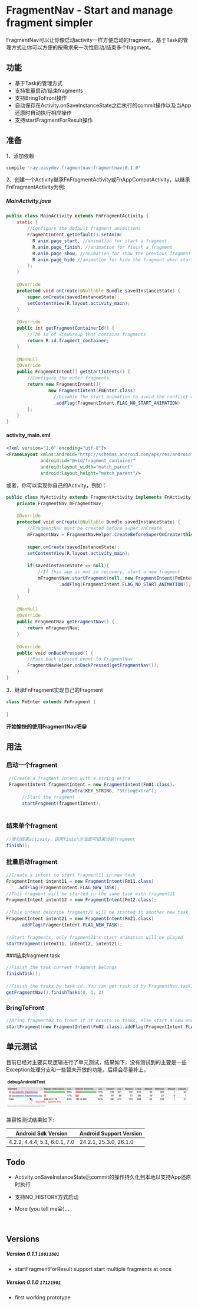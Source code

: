 # FragmentNav - Start and manage fragment simpler



FragmentNav可以让你像启动activity一样方便启动的fragment，基于Task的管理方式让你可以方便的按需求来一次性启动/结束多个fragment。



## 功能

- 基于Task的管理方式
- 支持批量启动/结束fragments
- 支持BringToFront操作
- 自动保存在Activity.onSaveInstanceState之后执行的commit操作以及当App还原时自动执行相应操作
- 支持startFragmentForResult操作


## 准备

1、添加依赖

```groovy
compile 'ray.easydev.fragmentnav:fragmentnav:0.1.0'
```



2、创建一个Activity继承FnFragmentActivity或FnAppCompatActivity，以继承FnFragmentActivity为例:

##### MainActivity.java

```java
public class MainActivity extends FnFragmentActivity {
    static {
        //Configure the default fragment animations
        FragmentIntent.getDefault().setAnim(
          R.anim.page_start, //animation for start a fragment
          R.anim.page_finish, //animation for finish a fragment
          R.anim.page_show, //animation for show the previous fragment when finish a fragment
          R.anim.page_hide //animation for hide the fragment when start a new fragment
        );
    }

    @Override
    protected void onCreate(@Nullable Bundle savedInstanceState) {
        super.onCreate(savedInstanceState);
        setContentView(R.layout.activity_main);
    }

    @Override
    public int getFragmentContainerId() {
      	//The id of ViewGroup that contains fragments
        return R.id.fragment_container;
    }

    @NonNull
    @Override
    public FragmentIntent[] getStartIntents() {
      	//Configure the enter fragments
        return new FragmentIntent[]{
                new FragmentIntent(FmEnter.class)
                  //Disable the start animation to avoid the conflict with the activity's start animation
                  .addFlag(FragmentIntent.FLAG_NO_START_ANIMATION)
        };
    }
}
```

#### activity_main.xml

```xml
<?xml version="1.0" encoding="utf-8"?>
<FrameLayout xmlns:android="http://schemas.android.com/apk/res/android"
             android:id="@+id/fragment_container"
             android:layout_width="match_parent"
             android:layout_height="match_parent"/>

```

或者，你可以实现你自己的Activity，例如：

```java
public class MyActivity extends FragmentActivity implements FnActivity {
    private FragmentNav mFragmentNav;

    @Override
    protected void onCreate(@Nullable Bundle savedInstanceState) {
        //FragmentNav must be created before super.onCreate
        mFragmentNav = FragmentNavHelper.createBeforeSuperOnCreate(this, R.id.fragment_container, savedInstanceState);

        super.onCreate(savedInstanceState);
        setContentView(R.layout.activity_main);

        if(savedInstanceState == null){
            //If this app is not in recovery, start a new fragment
            mFragmentNav.startFragment(null, new FragmentIntent(FmEnter.class)
                    .addFlag(FragmentIntent.FLAG_NO_START_ANIMATION));
        }
    }

    @NonNull
    @Override
    public FragmentNav getFragmentNav() {
        return mFragmentNav;
    }

    @Override
    public void onBackPressed() {
        //Pass back pressed event to FragmentNav
        FragmentNavHelper.onBackPressed(getFragmentNav());
    }
}
```



3、继承FnFragment实现自己的Fragment

```java
class FmEnter extends FnFragment {
  
}
```

**开始愉快的使用FragmentNav吧😀**



## 用法

### 启动一个fragment

```java
 //Create a fragment intent with a string extra
 FragmentIntent fragmentIntent = new FragmentIntent(Fm01.class).
                     putExtra(KEY_STRING, "StringExtra");
      //Start the fragment
      startFragment(fragmentIntent);
 
```



### 结束单个fragment

```java
//类似结束activity，调用finish方法即可结束当前fragment
finish();
```



### 批量启动fragment

```java
//Create a intent to start fragment11 in new task
FragmentIntent intent11 = new FragmentIntent(Fm11.class)
  	.addFlag(FragmentIntent.FLAG_NEW_TASK);
//This fragment will be started in the same task with fragment11
FragmentIntent intent12 = new FragmentIntent(Fm12.class);

//This intent describe fragment21 will be started in another new task
FragmentIntent intent21 = new FragmentIntent(Fm21.class)
     .addFlag(FragmentIntent.FLAG_NEW_TASK);

//Start fragments, only fragment21's start animation will be played
startFragment(intent11, intent12, intent21);
```



###结束fragment task

```java
//Finish the task current fragment belongs
finishTask();

//Finish the tasks by task id. You can get task id by FragmentNav.taskIds() or FragmentNav.getTaskId()
getFragmentNav().finishTasks(0, 1, 2)
```



### BringToFront

```java
//Bring fragment02 to front if it exists in tasks, else start a new one
startFragment(new FragmentIntent(Fm02.class).addFlag(FragmentIntent.FLAG_BRING_TO_FRONT));
```



## 单元测试

目前已经对主要实现逻辑进行了单元测试，结果如下，没有测试到的主要是一些Exception处理分支和一些暂未开放的功能，后续会尽量补上。

![test_coverage](imgs/test_coverage.png)

兼容性测试结果如下:

| Android Sdk Version           | Android Support Version |
| ----------------------------- | ----------------------- |
| 4.2.2, 4.4.4, 5.1, 6.0.1, 7.0 | 24.2.1, 25.3.0, 26.1.0  |



## Todo

- Activity.onSaveInstanceState后commit的操作持久化到本地以支持App还原时执行

- 支持NO_HISTORY方式启动

- More (you tell me😀)...

  ​


## Versions

##### Version 0.1.1 `18011801`
- startFragmentForResult support start multiple fragments at once

##### Version 0.1.0 `17121901`
- first working prototype

